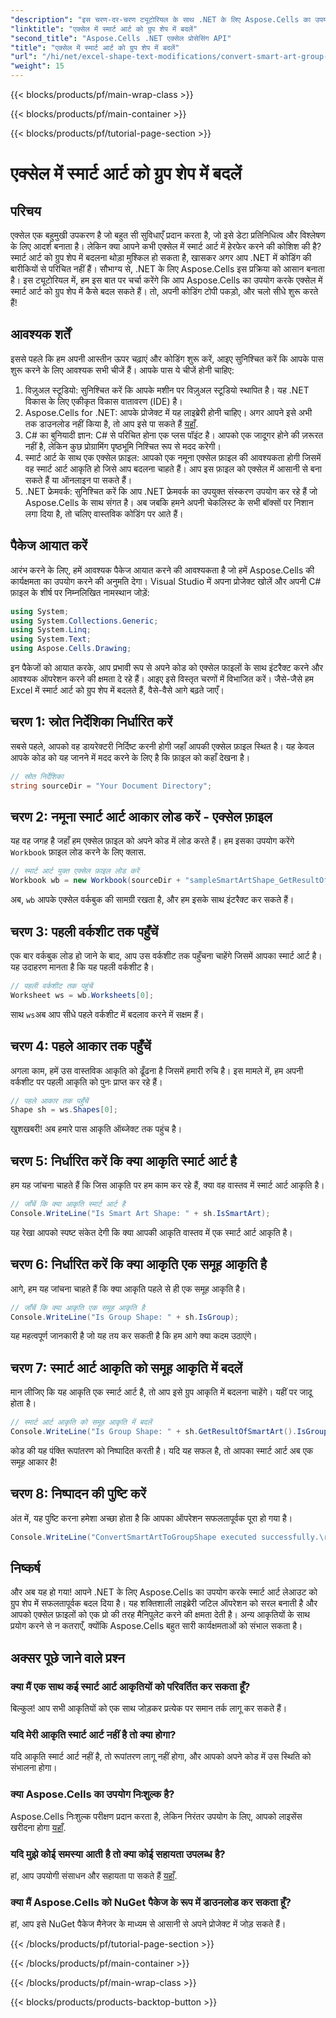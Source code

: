 ```yaml
---
"description": "इस चरण-दर-चरण ट्यूटोरियल के साथ .NET के लिए Aspose.Cells का उपयोग करके Excel में स्मार्ट आर्ट को ग्रुप शेप में परिवर्तित करना सीखें।"
"linktitle": "एक्सेल में स्मार्ट आर्ट को ग्रुप शेप में बदलें"
"second_title": "Aspose.Cells .NET एक्सेल प्रोसेसिंग API"
"title": "एक्सेल में स्मार्ट आर्ट को ग्रुप शेप में बदलें"
"url": "/hi/net/excel-shape-text-modifications/convert-smart-art-group-shape-excel/"
"weight": 15
---
```


{{< blocks/products/pf/main-wrap-class >}}

{{< blocks/products/pf/main-container >}}

{{< blocks/products/pf/tutorial-page-section >}}

# एक्सेल में स्मार्ट आर्ट को ग्रुप शेप में बदलें

## परिचय
एक्सेल एक बहुमुखी उपकरण है जो बहुत सी सुविधाएँ प्रदान करता है, जो इसे डेटा प्रतिनिधित्व और विश्लेषण के लिए आदर्श बनाता है। लेकिन क्या आपने कभी एक्सेल में स्मार्ट आर्ट में हेरफेर करने की कोशिश की है? स्मार्ट आर्ट को ग्रुप शेप में बदलना थोड़ा मुश्किल हो सकता है, खासकर अगर आप .NET में कोडिंग की बारीकियों से परिचित नहीं हैं। सौभाग्य से, .NET के लिए Aspose.Cells इस प्रक्रिया को आसान बनाता है। इस ट्यूटोरियल में, हम इस बात पर चर्चा करेंगे कि आप Aspose.Cells का उपयोग करके एक्सेल में स्मार्ट आर्ट को ग्रुप शेप में कैसे बदल सकते हैं। तो, अपनी कोडिंग टोपी पकड़ो, और चलो सीधे शुरू करते हैं!
## आवश्यक शर्तें
इससे पहले कि हम अपनी आस्तीन ऊपर चढ़ाएं और कोडिंग शुरू करें, आइए सुनिश्चित करें कि आपके पास शुरू करने के लिए आवश्यक सभी चीजें हैं। आपके पास ये चीजें होनी चाहिए:
1. विज़ुअल स्टूडियो: सुनिश्चित करें कि आपके मशीन पर विज़ुअल स्टूडियो स्थापित है। यह .NET विकास के लिए एकीकृत विकास वातावरण (IDE) है।
2. Aspose.Cells for .NET: आपके प्रोजेक्ट में यह लाइब्रेरी होनी चाहिए। अगर आपने इसे अभी तक डाउनलोड नहीं किया है, तो आप इसे पा सकते हैं [यहाँ](https://releases.aspose.com/cells/net/).
3. C# का बुनियादी ज्ञान: C# से परिचित होना एक प्लस पॉइंट है। आपको एक जादूगर होने की ज़रूरत नहीं है, लेकिन कुछ प्रोग्रामिंग पृष्ठभूमि निश्चित रूप से मदद करेगी।
4. स्मार्ट आर्ट के साथ एक एक्सेल फ़ाइल: आपको एक नमूना एक्सेल फ़ाइल की आवश्यकता होगी जिसमें वह स्मार्ट आर्ट आकृति हो जिसे आप बदलना चाहते हैं। आप इस फ़ाइल को एक्सेल में आसानी से बना सकते हैं या ऑनलाइन पा सकते हैं।
5. .NET फ्रेमवर्क: सुनिश्चित करें कि आप .NET फ्रेमवर्क का उपयुक्त संस्करण उपयोग कर रहे हैं जो Aspose.Cells के साथ संगत है।
अब जबकि हमने अपनी चेकलिस्ट के सभी बॉक्सों पर निशान लगा दिया है, तो चलिए वास्तविक कोडिंग पर आते हैं।
## पैकेज आयात करें
आरंभ करने के लिए, हमें आवश्यक पैकेज आयात करने की आवश्यकता है जो हमें Aspose.Cells की कार्यक्षमता का उपयोग करने की अनुमति देगा। Visual Studio में अपना प्रोजेक्ट खोलें और अपनी C# फ़ाइल के शीर्ष पर निम्नलिखित नामस्थान जोड़ें:
```csharp
using System;
using System.Collections.Generic;
using System.Linq;
using System.Text;
using Aspose.Cells.Drawing;
```
इन पैकेजों को आयात करके, आप प्रभावी रूप से अपने कोड को एक्सेल फाइलों के साथ इंटरैक्ट करने और आवश्यक ऑपरेशन करने की क्षमता दे रहे हैं।
आइए इसे विस्तृत चरणों में विभाजित करें। जैसे-जैसे हम Excel में स्मार्ट आर्ट को ग्रुप शेप में बदलते हैं, वैसे-वैसे आगे बढ़ते जाएँ।
## चरण 1: स्रोत निर्देशिका निर्धारित करें
सबसे पहले, आपको वह डायरेक्टरी निर्दिष्ट करनी होगी जहाँ आपकी एक्सेल फ़ाइल स्थित है। यह केवल आपके कोड को यह जानने में मदद करने के लिए है कि फ़ाइल को कहाँ देखना है।
```csharp
// स्रोत निर्देशिका
string sourceDir = "Your Document Directory";
```
## चरण 2: नमूना स्मार्ट आर्ट आकार लोड करें - एक्सेल फ़ाइल
यह वह जगह है जहाँ हम एक्सेल फ़ाइल को अपने कोड में लोड करते हैं। हम इसका उपयोग करेंगे `Workbook` फ़ाइल लोड करने के लिए क्लास.
```csharp
// स्मार्ट आर्ट युक्त एक्सेल फ़ाइल लोड करें
Workbook wb = new Workbook(sourceDir + "sampleSmartArtShape_GetResultOfSmartArt.xlsx");
```
अब, `wb` आपके एक्सेल वर्कबुक की सामग्री रखता है, और हम इसके साथ इंटरैक्ट कर सकते हैं।
## चरण 3: पहली वर्कशीट तक पहुँचें
एक बार वर्कबुक लोड हो जाने के बाद, आप उस वर्कशीट तक पहुँचना चाहेंगे जिसमें आपका स्मार्ट आर्ट है। यह उदाहरण मानता है कि यह पहली वर्कशीट है।
```csharp
// पहली वर्कशीट तक पहुंचें
Worksheet ws = wb.Worksheets[0];
```
साथ `ws`अब आप सीधे पहले वर्कशीट में बदलाव करने में सक्षम हैं।
## चरण 4: पहले आकार तक पहुँचें
अगला काम, हमें उस वास्तविक आकृति को ढूँढना है जिसमें हमारी रुचि है। इस मामले में, हम अपनी वर्कशीट पर पहली आकृति को पुनः प्राप्त कर रहे हैं।
```csharp
// पहले आकार तक पहुँचें
Shape sh = ws.Shapes[0];
```
खुशखबरी! अब हमारे पास आकृति ऑब्जेक्ट तक पहुंच है।
## चरण 5: निर्धारित करें कि क्या आकृति स्मार्ट आर्ट है
हम यह जांचना चाहते हैं कि जिस आकृति पर हम काम कर रहे हैं, क्या वह वास्तव में स्मार्ट आर्ट आकृति है। 
```csharp
// जाँचें कि क्या आकृति स्मार्ट आर्ट है
Console.WriteLine("Is Smart Art Shape: " + sh.IsSmartArt);
```
यह रेखा आपको स्पष्ट संकेत देगी कि क्या आपकी आकृति वास्तव में एक स्मार्ट आर्ट आकृति है।
## चरण 6: निर्धारित करें कि क्या आकृति एक समूह आकृति है
आगे, हम यह जांचना चाहते हैं कि क्या आकृति पहले से ही एक समूह आकृति है। 
```csharp
// जाँचें कि क्या आकृति एक समूह आकृति है
Console.WriteLine("Is Group Shape: " + sh.IsGroup);
```
यह महत्वपूर्ण जानकारी है जो यह तय कर सकती है कि हम आगे क्या कदम उठाएंगे।
## चरण 7: स्मार्ट आर्ट आकृति को समूह आकृति में बदलें
मान लीजिए कि यह आकृति एक स्मार्ट आर्ट है, तो आप इसे ग्रुप आकृति में बदलना चाहेंगे। यहीं पर जादू होता है।
```csharp
// स्मार्ट आर्ट आकृति को समूह आकृति में बदलें
Console.WriteLine("Is Group Shape: " + sh.GetResultOfSmartArt().IsGroup);
```
कोड की यह पंक्ति रूपांतरण को निष्पादित करती है। यदि यह सफल है, तो आपका स्मार्ट आर्ट अब एक समूह आकार है!
## चरण 8: निष्पादन की पुष्टि करें
अंत में, यह पुष्टि करना हमेशा अच्छा होता है कि आपका ऑपरेशन सफलतापूर्वक पूरा हो गया है।
```csharp
Console.WriteLine("ConvertSmartArtToGroupShape executed successfully.\r\n");
```

## निष्कर्ष
और अब यह हो गया! आपने .NET के लिए Aspose.Cells का उपयोग करके स्मार्ट आर्ट लेआउट को ग्रुप शेप में सफलतापूर्वक बदल दिया है। यह शक्तिशाली लाइब्रेरी जटिल ऑपरेशन को सरल बनाती है और आपको एक्सेल फ़ाइलों को एक प्रो की तरह मैनिपुलेट करने की क्षमता देती है। अन्य आकृतियों के साथ प्रयोग करने से न कतराएँ, क्योंकि Aspose.Cells बहुत सारी कार्यक्षमताओं को संभाल सकता है। 
## अक्सर पूछे जाने वाले प्रश्न
### क्या मैं एक साथ कई स्मार्ट आर्ट आकृतियों को परिवर्तित कर सकता हूँ?
बिल्कुल! आप सभी आकृतियों को एक साथ जोड़कर प्रत्येक पर समान तर्क लागू कर सकते हैं।
### यदि मेरी आकृति स्मार्ट आर्ट नहीं है तो क्या होगा?
यदि आकृति स्मार्ट आर्ट नहीं है, तो रूपांतरण लागू नहीं होगा, और आपको अपने कोड में उस स्थिति को संभालना होगा।
### क्या Aspose.Cells का उपयोग निःशुल्क है?
Aspose.Cells निःशुल्क परीक्षण प्रदान करता है, लेकिन निरंतर उपयोग के लिए, आपको लाइसेंस खरीदना होगा [यहाँ](https://purchase.aspose.com/buy).
### यदि मुझे कोई समस्या आती है तो क्या कोई सहायता उपलब्ध है?
हां, आप उपयोगी संसाधन और सहायता पा सकते हैं [यहाँ](https://forum.aspose.com/c/cells/9).
### क्या मैं Aspose.Cells को NuGet पैकेज के रूप में डाउनलोड कर सकता हूँ?
हां, आप इसे NuGet पैकेज मैनेजर के माध्यम से आसानी से अपने प्रोजेक्ट में जोड़ सकते हैं।

{{< /blocks/products/pf/tutorial-page-section >}}

{{< /blocks/products/pf/main-container >}}

{{< /blocks/products/pf/main-wrap-class >}}

{{< blocks/products/products-backtop-button >}}